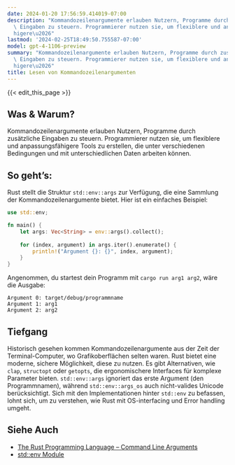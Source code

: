```yaml
---
date: 2024-01-20 17:56:59.414019-07:00
description: "Kommandozeilenargumente erlauben Nutzern, Programme durch zus\xE4tzliche\
  \ Eingaben zu steuern. Programmierer nutzen sie, um flexiblere und anpassungsf\xE4\
  higere\u2026"
lastmod: '2024-02-25T18:49:50.755587-07:00'
model: gpt-4-1106-preview
summary: "Kommandozeilenargumente erlauben Nutzern, Programme durch zus\xE4tzliche\
  \ Eingaben zu steuern. Programmierer nutzen sie, um flexiblere und anpassungsf\xE4\
  higere\u2026"
title: Lesen von Kommandozeilenargumenten
---
```


{{< edit_this_page >}}

## Was & Warum?
Kommandozeilenargumente erlauben Nutzern, Programme durch zusätzliche Eingaben zu steuern. Programmierer nutzen sie, um flexiblere und anpassungsfähigere Tools zu erstellen, die unter verschiedenen Bedingungen und mit unterschiedlichen Daten arbeiten können.

## So geht’s:
Rust stellt die Struktur `std::env::args` zur Verfügung, die eine Sammlung der Kommandozeilenargumente bietet. Hier ist ein einfaches Beispiel:

```Rust
use std::env;

fn main() {
    let args: Vec<String> = env::args().collect();
    
    for (index, argument) in args.iter().enumerate() {
        println!("Argument {}: {}", index, argument);
    }
}
```

Angenommen, du startest dein Programm mit `cargo run arg1 arg2`, wäre die Ausgabe:

```
Argument 0: target/debug/programmname
Argument 1: arg1
Argument 2: arg2
```

## Tiefgang
Historisch gesehen kommen Kommandozeilenargumente aus der Zeit der Terminal-Computer, wo Grafikoberflächen selten waren. Rust bietet eine moderne, sichere Möglichkeit, diese zu nutzen. Es gibt Alternativen, wie `clap`, `structopt` oder `getopts`, die ergonomischere Interfaces für komplexe Parameter bieten. `std::env::args` ignoriert das erste Argument (den Programmnamen), während `std::env::args_os` auch nicht-valides Unicode berücksichtigt. Sich mit den Implementationen hinter `std::env` zu befassen, lohnt sich, um zu verstehen, wie Rust mit OS-interfacing und Error handling umgeht.

## Siehe Auch
- [The Rust Programming Language – Command Line Arguments](https://doc.rust-lang.org/book/ch12-01-accepting-command-line-arguments.html)
- [std::env Module](https://doc.rust-lang.org/std/env/)
